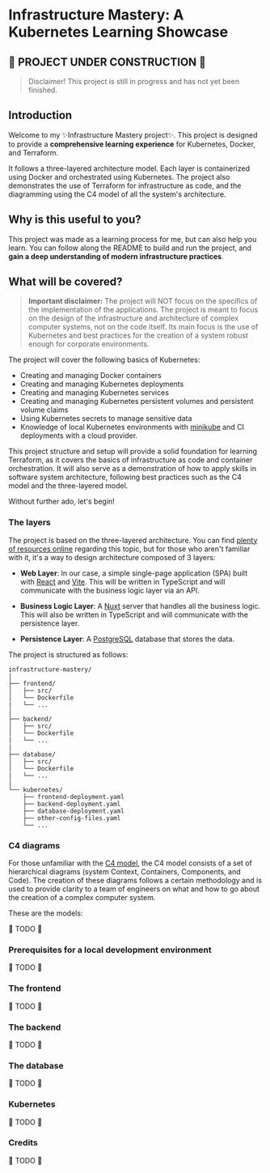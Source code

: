 # Infrastructure Mastery: A Kubernetes Learning Showcase

## 🚧 PROJECT UNDER CONSTRUCTION 🚧

> Disclaimer! This project is still in progress and has not yet been finished.

## Introduction

Welcome to my ✨Infrastructure Mastery project✨. This project is designed to provide a **comprehensive learning experience** for Kubernetes, Docker, and Terraform. 

It follows a three-layered architecture model. Each layer is containerized using Docker and orchestrated using Kubernetes. The project also demonstrates the use of Terraform for infrastructure as code, and the diagramming using the C4 model of all the system's architecture.

## Why is this useful to you?

This project was made as a learning process for me, but can also help you learn. You can follow along the README to build and run the project, and **gain a deep understanding of modern infrastructure practices**.

## What will be covered?

> **Important disclaimer:** The project will NOT focus on the specifics of the implementation of the applications. The project is meant to focus on the design of the infrastructure and architecture of complex computer systems, not on the code itself. Its main focus is the use of Kubernetes and best practices for the creation of a system robust enough for corporate environments.

The project will cover the following basics of Kubernetes:

- Creating and managing Docker containers
- Creating and managing Kubernetes deployments
- Creating and managing Kubernetes services
- Creating and managing Kubernetes persistent volumes and persistent volume claims
- Using Kubernetes secrets to manage sensitive data
- Knowledge of local Kubernetes environments with [minikube](https://minikube.sigs.k8s.io/docs/) and CI deployments with a cloud provider.

This project structure and setup will provide a solid foundation for learning Terraform, as it covers the basics of infrastructure as code and container orchestration. It will also serve as a demonstration of how to apply skills in software system architecture, following best practices such as the C4 model and the three-layered model.

Without further ado, let's begin! 

### The layers

The project is based on the three-layered architecture. You can find [plenty of resources online](https://en.wikipedia.org/wiki/Multitier_architecture) regarding this topic, but for those who aren't familiar with it, it's a way to design architecture composed of 3 layers:

- **Web Layer**: In our case, a simple single-page application (SPA) built with [React](https://react.dev/) and [Vite](https://vitejs.dev/). This will be written in TypeScript and will communicate with the business logic layer via an API.

- **Business Logic Layer**: A [Nuxt](https://nuxtjs.org/) server that handles all the business logic. This will also be written in TypeScript and will communicate with the persistence layer.

- **Persistence Layer**: A [PostgreSQL](https://www.postgresql.org/) database that stores the data.

The project is structured as follows:

```
infrastructure-mastery/
│
├── frontend/
│   ├── src/
│   └── Dockerfile
|   └── ...
│
├── backend/
│   ├── src/
│   └── Dockerfile
|   └── ...
|
├── database/
│   ├── src/
│   └── Dockerfile
|   └── ...
│
└── kubernetes/
    ├── frontend-deployment.yaml
    ├── backend-deployment.yaml
    ├── database-deployment.yaml
    ├── other-config-files.yaml
    └── ...
```

### C4 diagrams

For those unfamiliar with the [C4 model](https://c4model.com/), the C4 model consists of a set of hierarchical diagrams (system Context, Containers, Components, and Code). The creation of these diagrams follows a certain methodology and is used to provide clarity to a team of engineers on what and how to go about the creation of a complex computer system.

These are the models:

🚧 TODO 🚧

### Prerequisites for a local development environment

🚧 TODO 🚧

### The frontend

🚧 TODO 🚧

### The backend

🚧 TODO 🚧

### The database

🚧 TODO 🚧

### Kubernetes

🚧 TODO 🚧

### Credits

🚧 TODO 🚧